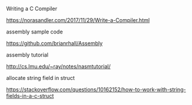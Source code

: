 Writing a C Compiler

https://norasandler.com/2017/11/29/Write-a-Compiler.html

assembly sample code

https://github.com/brianrhall/Assembly

assembly tutorial

http://cs.lmu.edu/~ray/notes/nasmtutorial/

allocate string field in struct

https://stackoverflow.com/questions/10162152/how-to-work-with-string-fields-in-a-c-struct
